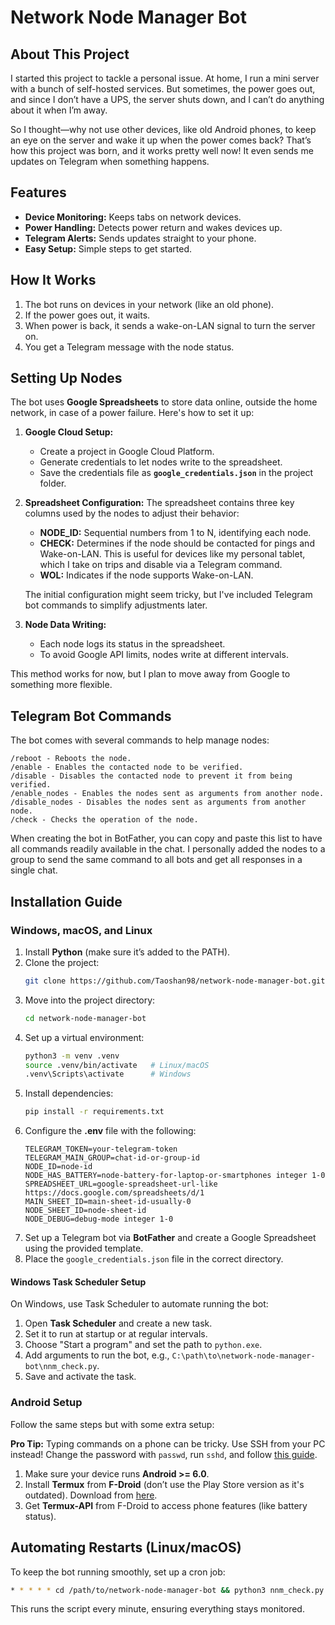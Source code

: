 # Network Node Manager Bot

## About This Project

I started this project to tackle a personal issue. At home, I run a mini server with a bunch of self-hosted services.
But sometimes, the power goes out, and since I don’t have a UPS, the server shuts down, and I can’t do anything about it
when I’m away.

So I thought—why not use other devices, like old Android phones, to keep an eye on the server and wake it up when the
power comes back? That’s how this project was born, and it works pretty well now! It even sends me updates on Telegram
when something happens.

## Features

- **Device Monitoring:** Keeps tabs on network devices.
- **Power Handling:** Detects power return and wakes devices up.
- **Telegram Alerts:** Sends updates straight to your phone.
- **Easy Setup:** Simple steps to get started.

## How It Works

1. The bot runs on devices in your network (like an old phone).
2. If the power goes out, it waits.
3. When power is back, it sends a wake-on-LAN signal to turn the server on.
4. You get a Telegram message with the node status.

## Setting Up Nodes

The bot uses **Google Spreadsheets** to store data online, outside the home network, in case of a power failure. Here's
how to set it up:

1. **Google Cloud Setup:**
    - Create a project in Google Cloud Platform.
    - Generate credentials to let nodes write to the spreadsheet.
    - Save the credentials file as **`google_credentials.json`** in the project folder.

2. **Spreadsheet Configuration:**
   The spreadsheet contains three key columns used by the nodes to adjust their behavior:
    - **NODE_ID:** Sequential numbers from 1 to N, identifying each node.
    - **CHECK:** Determines if the node should be contacted for pings and Wake-on-LAN. This is useful for devices like
      my personal tablet, which I take on trips and disable via a Telegram command.
    - **WOL:** Indicates if the node supports Wake-on-LAN.

   The initial configuration might seem tricky, but I've included Telegram bot commands to simplify adjustments later.

3. **Node Data Writing:**
    - Each node logs its status in the spreadsheet.
    - To avoid Google API limits, nodes write at different intervals.

This method works for now, but I plan to move away from Google to something more flexible.

## Telegram Bot Commands

The bot comes with several commands to help manage nodes:

```plaintext
/reboot - Reboots the node.
/enable - Enables the contacted node to be verified.
/disable - Disables the contacted node to prevent it from being verified.
/enable_nodes - Enables the nodes sent as arguments from another node.
/disable_nodes - Disables the nodes sent as arguments from another node.
/check - Checks the operation of the node.
```

When creating the bot in BotFather, you can copy and paste this list to have all commands readily available in the chat.
I personally added the nodes to a group to send the same command to all bots and get all responses in a single chat.

## Installation Guide

### Windows, macOS, and Linux

1. Install **Python** (make sure it’s added to the PATH).
2. Clone the project:
   ```bash
   git clone https://github.com/Taoshan98/network-node-manager-bot.git
   ```
3. Move into the project directory:
   ```bash
   cd network-node-manager-bot
   ```
4. Set up a virtual environment:
   ```bash
   python3 -m venv .venv
   source .venv/bin/activate   # Linux/macOS
   .venv\Scripts\activate      # Windows
   ```
5. Install dependencies:
   ```bash
   pip install -r requirements.txt
   ```
6. Configure the **.env** file with the following:
   ```plaintext
   TELEGRAM_TOKEN=your-telegram-token
   TELEGRAM_MAIN_GROUP=chat-id-or-group-id
   NODE_ID=node-id
   NODE_HAS_BATTERY=node-battery-for-laptop-or-smartphones integer 1-0
   SPREADSHEET_URL=google-spreadsheet-url-like https://docs.google.com/spreadsheets/d/1
   MAIN_SHEET_ID=main-sheet-id-usually-0
   NODE_SHEET_ID=node-sheet-id
   NODE_DEBUG=debug-mode integer 1-0
   ```
7. Set up a Telegram bot via **BotFather** and create a Google Spreadsheet using the provided template.
8. Place the `google_credentials.json` file in the correct directory.

#### Windows Task Scheduler Setup

On Windows, use Task Scheduler to automate running the bot:

1. Open **Task Scheduler** and create a new task.
2. Set it to run at startup or at regular intervals.
3. Choose "Start a program" and set the path to `python.exe`.
4. Add arguments to run the bot, e.g., `C:\path\to\network-node-manager-bot\nnm_check.py`.
5. Save and activate the task.

### Android Setup

Follow the same steps but with some extra setup:

**Pro Tip:** Typing commands on a phone can be tricky. Use SSH from your PC instead! Change the password with `passwd`,
run `sshd`, and follow [this guide](https://wiki.termux.com/wiki/Remote_Access).

1. Make sure your device runs **Android >= 6.0**.
2. Install **Termux** from **F-Droid** (don’t use the Play Store version as it's outdated). Download
   from [here](https://f-droid.org).
3. Get **Termux-API** from F-Droid to access phone features (like battery status).

## Automating Restarts (Linux/macOS)

To keep the bot running smoothly, set up a cron job:

```bash
* * * * * cd /path/to/network-node-manager-bot && python3 nnm_check.py
```

This runs the script every minute, ensuring everything stays monitored.